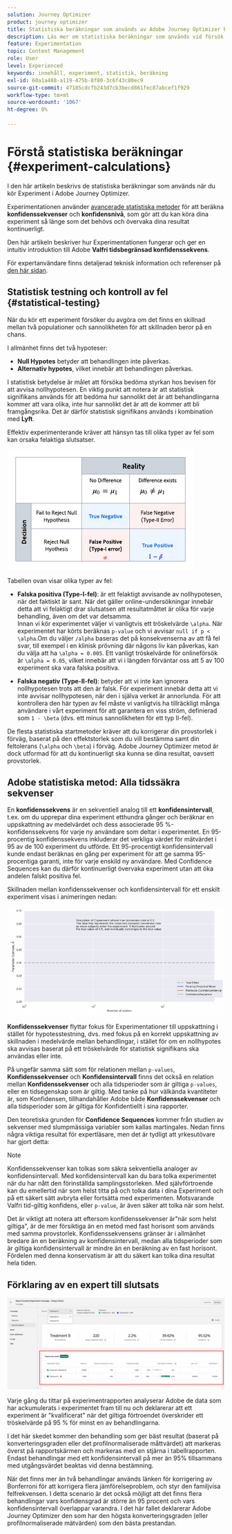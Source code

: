 ```yaml
---
solution: Journey Optimizer
product: journey optimizer
title: Statistiska beräkningar som används av Adobe Journey Optimizer Experimentation
description: Läs mer om statistiska beräkningar som används vid försök
feature: Experimentation
topic: Content Management
role: User
level: Experienced
keywords: innehåll, experiment, statistik, beräkning
exl-id: 60a1a488-a119-475b-8f80-3c6f43c80ec9
source-git-commit: 47185cdcfb243d7cb3becd861fec87abcef1f929
workflow-type: tm+mt
source-wordcount: '1067'
ht-degree: 0%

---
```


# Förstå statistiska beräkningar {#experiment-calculations}

I den här artikeln beskrivs de statistiska beräkningar som används när du kör Experiment i Adobe Journey Optimizer.

Experimentationen använder [avancerade statistiska metoder](../content-management/assets/confidence_sequence_technical_details.pdf) för att beräkna **konfidenssekvenser** och **konfidensnivå**, som gör att du kan köra dina experiment så länge som det behövs och övervaka dina resultat kontinuerligt.

Den här artikeln beskriver hur Experimentationen fungerar och ger en intuitiv introduktion till Adobe **Valfri tidsbegränsad konfidenssekvens**.

För expertanvändare finns detaljerad teknisk information och referenser på [den här sidan](../content-management/assets/confidence_sequence_technical_details.pdf).

## Statistisk testning och kontroll av fel {#statistical-testing}

När du kör ett experiment försöker du avgöra om det finns en skillnad mellan två populationer och sannolikheten för att skillnaden beror på en chans.

I allmänhet finns det två hypoteser:

* **Null Hypotes** betyder att behandlingen inte påverkas.
* **Alternativ hypotes**, vilket innebär att behandlingen påverkas.

I statistisk betydelse är målet att försöka bedöma styrkan hos bevisen för att avvisa nollhypotesen. En viktig punkt att notera är att statistisk signifikans används för att bedöma hur sannolikt det är att behandlingarna kommer att vara olika, inte hur sannolikt det är att de kommer att bli framgångsrika. Det är därför statistisk signifikans används i kombination med **Lyft**.

Effektiv experimenterande kräver att hänsyn tas till olika typer av fel som kan orsaka felaktiga slutsatser.

![](assets/technote_1.png)

Tabellen ovan visar olika typer av fel:

* **Falska positiva (Type-I-fel)**: är ett felaktigt avvisande av nollhypotesen, när det faktiskt är sant. När det gäller online-undersökningar innebär detta att vi felaktigt drar slutsatsen att resultatmåttet är olika för varje behandling, även om det var detsamma.
  </br>Innan vi kör experimentet väljer vi vanligtvis ett tröskelvärde `\alpha`. När experimentet har körts beräknas `p-value` och vi avvisar `null if p < \alpha`.Om du väljer `/alpha` baseras det på konsekvenserna av att få fel svar, till exempel i en klinisk prövning där någons liv kan påverkas, kan du välja att ha `\alpha = 0.005`. Ett vanligt tröskelvärde för onlineförsök är `\alpha = 0.05`, vilket innebär att vi i längden förväntar oss att 5 av 100 experiment ska vara falska positiva.

* **Falska negativ (Type-II-fel)**: betyder att vi inte kan ignorera nollhypotesen trots att den är falsk. För experiment innebär detta att vi inte avvisar nollhypotesen, när den i själva verket är annorlunda. För att kontrollera den här typen av fel måste vi vanligtvis ha tillräckligt många användare i vårt experiment för att garantera en viss ström, definierad som `1 - \beta` (dvs. ett minus sannolikheten för ett typ II-fel).

De flesta statistiska startmetoder kräver att du korrigerar din provstorlek i förväg, baserat på den effektstorlek som du vill bestämma samt din feltolerans (`\alpha` och `\beta`) i förväg. Adobe Journey Optimizer metod är dock utformad för att du kontinuerligt ska kunna se dina resultat, oavsett provstorlek.

## Adobe statistiska metod: Alla tidssäkra sekvenser

En **konfidenssekvens** är en sekventiell analog till ett **konfidensintervall**, t.ex. om du upprepar dina experiment etthundra gånger och beräknar en uppskattning av medelvärdet och dess associerade 95 %-konfidenssekvens för varje ny användare som deltar i experimentet. En 95-procentig konfidenssekvens inkluderar det verkliga värdet för mätvärdet i 95 av de 100 experiment du utförde. Ett 95-procentigt konfidensintervall kunde endast beräknas en gång per experiment för att ge samma 95-procentiga garanti, inte för varje enskild ny användare. Med Confidence Sequences kan du därför kontinuerligt övervaka experiment utan att öka andelen falskt positiva fel.

Skillnaden mellan konfidenssekvenser och konfidensintervall för ett enskilt experiment visas i animeringen nedan:

![](assets/technote_2.gif)

**Konfidenssekvenser** flyttar fokus för Experimentationer till uppskattning i stället för hypotesstestning, dvs. med fokus på en korrekt uppskattning av skillnaden i medelvärde mellan behandlingar, i stället för om en nollhypotes ska avvisas baserat på ett tröskelvärde för statistisk signifikans ska användas eller inte.

På ungefär samma sätt som för relationen mellan `p-values`, **Konfidenssekvenser** och **Konfidensintervall** finns det också en relation mellan **Konfidenssekvenser** och alla tidsperioder som är giltiga `p-values`, eller en tidsegenskap som är giltig. Med tanke på hur välkända kvantiteter är, som Konfidensen, tillhandahåller Adobe både **Konfidenssekvenser** och alla tidsperioder som är giltiga för Konfidentiellt i sina rapporter.

Den teoretiska grunden för **Confidence Sequences** kommer från studien av sekvenser med slumpmässiga variabler som kallas martingales. Nedan finns några viktiga resultat för expertläsare, men det är tydligt att yrkesutövare har gjort detta:

>[!NOTE]
>
>Konfidenssekvenser kan tolkas som säkra sekventiella analoger av konfidensintervall. Med konfidensintervall kan du bara tolka experimentet när du har nått den förinställda samplingsstorleken. Med självförtroende kan du emellertid när som helst titta på och tolka data i dina Experiment och på ett säkert sätt avbryta eller fortsätta med experimenten. Motsvarande Valfri tid-giltig konfidens, eller `p-value`, är även säker att tolka när som helst.

Det är viktigt att notera att eftersom konfidenssekvenser är&quot;när som helst giltiga&quot;, är de mer försiktiga än en metod med fast horisont som används med samma provstorlek. Konfidenssekvensens gränser är i allmänhet bredare än en beräkning av konfidensintervall, medan alla tidsperioder som är giltiga konfidensintervall är mindre än en beräkning av en fast horisont. Fördelen med denna konservatism är att du säkert kan tolka dina resultat hela tiden.

## Förklaring av en expert till slutsats

![](assets/experimentation_report_2.png)

Varje gång du tittar på experimentrapporten analyserar Adobe de data som har ackumulerats i experimentet fram till nu och deklarerar att ett experiment är &quot;kvalificerat&quot; när det giltiga förtroendet överskrider ett tröskelvärde på 95 % för minst en av behandlingarna.

I det här skedet kommer den behandling som ger bäst resultat (baserat på konverteringsgraden eller det profilnormaliserade måttvärdet) att markeras överst på rapportskärmen och markeras med en stjärna i tabellrapporten. Endast behandlingar med ett konfidensintervall på mer än 95% tillsammans med utgångsvärdet beaktas vid denna bestämning.

När det finns mer än två behandlingar används länken för korrigering av Bonferroni för att korrigera flera jämförelseproblem, och styr den familjvisa felfrekvensen. I detta scenario är det också möjligt att det finns flera behandlingar vars konfidensgrad är större än 95 procent och vars konfidensintervall överlappar varandra. I det här fallet deklarerar Adobe Journey Optimizer den som har den högsta konverteringsgraden (eller profilnormaliserade mätvärden) som den bästa prestandan.
